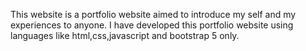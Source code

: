 This website is a portfolio website aimed to introduce my self and my experiences to anyone.
I have developed this portfolio website using languages like html,css,javascript and bootstrap 5 only.
